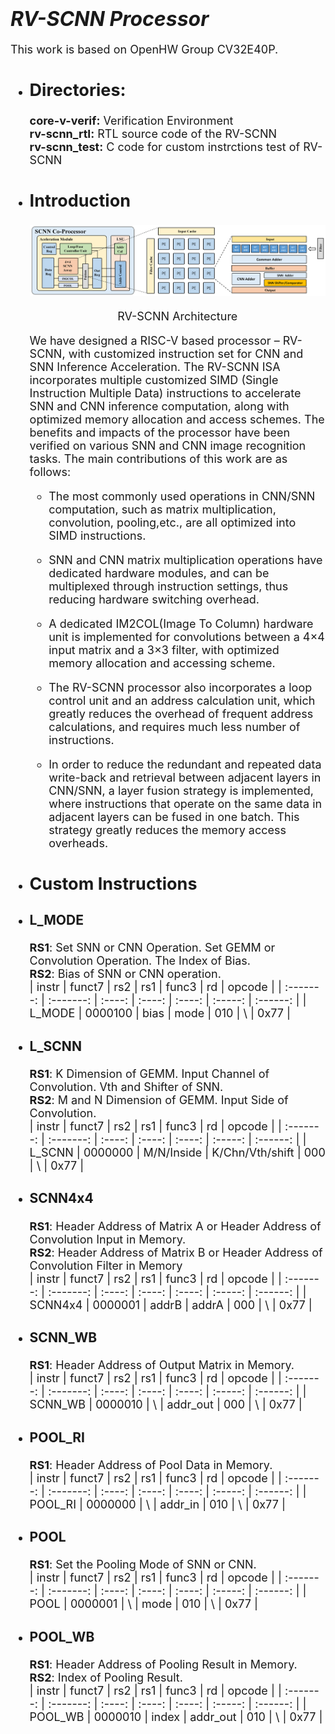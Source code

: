 
# <font size=6>___RV-SCNN Processor___
  <font size=4>
  
  This work is based on OpenHW Group CV32E40P.

* ## Directories:
  **core-v-verif:**  Verification Environment<br>
  **rv-scnn_rtl:**   RTL source code of the RV-SCNN<br>
  **rv-scnn_test:**  C code for custom instrctions test of RV-SCNN<br>

* ## Introduction
  <img src="./Coprocessor.png"> 
  <center><p>RV-SCNN Architecture</p></center>

  We have designed a RISC-V based processor – RV-SCNN, with customized instruction set for CNN and SNN Inference Acceleration. The RV-SCNN ISA incorporates multiple customized SIMD (Single Instruction Multiple Data) instructions to accelerate SNN and CNN inference computation, along with optimized memory allocation and access schemes. The benefits and impacts of the processor have been verified on various SNN and CNN image recognition tasks. The main contributions of this work are as follows:

    * The most commonly used operations in CNN/SNN computation, such as matrix multiplication, convolution, pooling,etc., are all optimized into SIMD instructions.

    * SNN and CNN matrix multiplication operations have dedicated hardware modules, and can be multiplexed through instruction settings, thus reducing hardware switching overhead.

    * A dedicated IM2COL(Image To Column) hardware unit is implemented for convolutions between a 4×4 input matrix and a 3×3 filter, with optimized memory allocation and
    accessing scheme.

    * The RV-SCNN processor also incorporates a loop control unit and an address calculation unit, which greatly reduces the overhead of frequent address calculations, and requires much less number of instructions.

    * In order to reduce the redundant and repeated data write-back and retrieval between adjacent layers in CNN/SNN, a layer fusion strategy is implemented, where instructions that operate on the same data in adjacent layers can be fused in one batch. This strategy greatly reduces the memory access overheads.


* ## Custom Instructions
* ### L_MODE
  **RS1**: Set SNN or CNN Operation. Set GEMM or Convolution Operation. The Index of Bias. <br>
  **RS2**: Bias of SNN or CNN operation. <br>
  | instr   | funct7  |  rs2 |  rs1 | func3 | rd   | opcode |
  | :-------: | :-------: | :----: | :----: | :----: | :-----: | :------: |
  | L_MODE | 0000100 | bias | mode | 010  | \ | 0x77 |

* ### L_SCNN
  **RS1**: K Dimension of GEMM. Input Channel of Convolution. Vth and Shifter of SNN. <br>
  **RS2**: M and N Dimension of GEMM. Input Side of Convolution. <br>
  | instr   | funct7  |  rs2 |  rs1 | func3 | rd   | opcode |
  | :-------: | :-------: | :----: | :----: | :----: | :-----: | :------: |
  | L_SCNN | 0000000 | M/N/Inside | K/Chn/Vth/shift | 000  | \ | 0x77 |

* ### SCNN4x4
  **RS1**: Header Address of Matrix A or Header Address of Convolution Input in Memory.<br>
  **RS2**: Header Address of Matrix B or Header Address of Convolution Filter in Memory <br>
  | instr   | funct7  |  rs2 |  rs1 | func3 | rd   | opcode |
  | :-------: | :-------: | :----: | :----: | :----: | :-----: | :------: |
  | SCNN4x4 | 0000001 | addrB | addrA | 000  | \ | 0x77 |

* ### SCNN_WB
  **RS1**: Header Address of Output Matrix in Memory. <br>
  | instr   | funct7  |  rs2 |  rs1 | func3 | rd   | opcode |
  | :-------: | :-------: | :----: | :----: | :----: | :-----: | :------: |
  | SCNN_WB | 0000010 | \ | addr_out | 000  | \ | 0x77 |

* ### POOL_RI
  **RS1**: Header Address of Pool Data in Memory.<br>
  | instr   | funct7  |  rs2 |  rs1 | func3 | rd   | opcode |
  | :-------: | :-------: | :----: | :----: | :----: | :-----: | :------: |
  | POOL_RI | 0000000 | \ | addr_in | 010  | \ | 0x77 |

* ### POOL
  **RS1**: Set the Pooling Mode of SNN or CNN.<br>
  | instr   | funct7  |  rs2 |  rs1 | func3 | rd   | opcode |
  | :-------: | :-------: | :----: | :----: | :----: | :-----: | :------: |
  | POOL | 0000001 | \ | mode | 010  | \ | 0x77 |

* ### POOL_WB
  **RS1**: Header Address of Pooling Result in Memory.<br>
  **RS2**: Index of Pooling Result.<br>
  | instr   | funct7  |  rs2 |  rs1 | func3 | rd   | opcode |
  | :-------: | :-------: | :----: | :----: | :----: | :-----: | :------: |
  | POOL_WB | 0000010 | index | addr_out | 010  | \ | 0x77 |

  